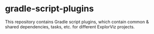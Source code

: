 # gradle-script-plugins

This repository contains Gradle script plugins, which contain common & shared dependencies, tasks, etc. for different ExplorViz projects. 
